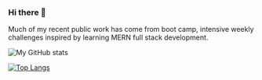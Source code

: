 ### Hi there 👋

Much of my recent public work has come from boot camp, intensive weekly challenges inspired by learning MERN full stack development.

<!--
**miacias/miacias** is a ✨ _special_ ✨ repository because its `README.md` (this file) appears on your GitHub profile.

Here are some ideas to get you started:

- 🔭 I’m currently working on ...
- 🌱 I’m currently learning ...
- 👯 I’m looking to collaborate on ...
- 🤔 I’m looking for help with ...
- 💬 Ask me about ...
- 📫 How to reach me: ...
- 😄 Pronouns: ...
- ⚡ Fun fact: ...
-->


<!-- icons -->
![My GitHub stats](https://github-readme-stats.vercel.app/api?username=miacias&show_icons=true&icon_color=fff&bg_color=30,e96443,904e95&title_color=fff&text_color=fff)

<!-- top languages -->
[![Top Langs](https://github-readme-stats.vercel.app/api/top-langs/?username=miacias&langs_count=8&bg_color=30,e96443,904e95&title_color=fff&text_color=fff)](https://github.com/miacias/github-readme-stats)

